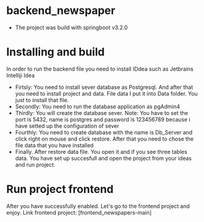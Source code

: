 # backend_newspaper
- The project was build with springboot v3.2.0
# Installing and build
In order to run the backend file you need to install IDdea such as Jetbrains Intelliji Idea 

- Firtsly: You need to install sever database as Postgresql. And after that you need to install project and data. File data I put it into Data folder. You just to install that file.
- Secondly: You need to run the database application as pgAdmin4
- Thirdly: You will create the database sever. Note: You have to set the port is 5432, name is postgres and password is 123456789 because i have setted up the configuration of sever
- Fourthly: You need to create database with the name is Db_Server and click right on mouse and click restore. After that you need to chose the file data that you have installed
- Finally. After restore data file. You open it and if you see three tables data. You have set up succesfull and open the project from your ideas and run project.
# Run project frontend
After you have successfully enabled. Let's go to the frontend project and enjoy. Link frontend project: [frontend_newspapers-main]
